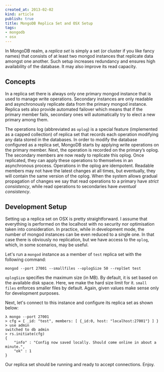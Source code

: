 ```yaml
---
created_at: 2013-02-02
kind: article
publish: true
title: MongoDB Replica Set and OSX Setup
tags:
- mongodb
- osx
---
```


In MongoDB realm, a *replica set* is simply a set (or cluster if you like fancy
names) that consists of at least two mongod instances that replicate data
amongst one another. Such setup increases redundancy and ensures high
availability of the database. It may also improve its read capacity.

## Concepts

In a replica set there is always only one primary mongod instance that is used
to manage write operations. Secondary instances are only readable and
asynchronously replicate data from the primary mongod instance. Replica sets
also provide automated failover which means that if the primary member fails,
secondary ones will automatically try to elect a new primary among them.

The operations log (abbreviated as `oplog`) is a special feature (implemented
as a capped collection) of replica set that records each operation modifying any
data stored in the databases. In order to modify the database configured as a
replica set, MongoDB starts by applying write operations on the primary member.
Next, the operation is recorded on the primary’s oplog. The secondary members
are now ready to replicate this oplog. Once replicated, they can apply these
operations to themselves in an asynchronous process. Operations in the oplog are
idempotent. Readable members may not have the latest changes at all times, but
eventually, they will contain the same version of the oplog. When the system
allows gradual propagation of changes we say that read operations to a primary
have *strict consistency*, while read operations to secondaries have *eventual
consistency*.

## Development Setup

Setting up a replica set on OSX is pretty straightforward. I assume that
everything is performed on the localhost with no security nor optimisation taken
into consideration. In practice, while in development mode, the number of mongod
instances can be even reduced to a single one. In that case there is obviously
no replication, but we have access to the `oplog`, which, in some scenarios, may
be useful.

Let's run a `mongod` instance as a member of `test` replica set with the
following command:

```
mongod --port 27001 --smallfiles --oplogSize 50 --replSet test
```

`oplogSize` specifies the maximum size (in MB). By default, it is set based on
the available disk space. Here, we make the hard size limit for it. `small files`
enforces smaller files by default. Again, given values make sense only for
development purposes.

Next, let's connect to this instance and configure its replica set as shown
below:

```
λ mongo --port 27001
> cfg = { _id: "test", members: [ {_id:0, host: "localhost:27001"} ] }
> use admin
switched to db admin
> rs.initiate(cfg)
{
    "info" : "Config now saved locally. Should come online in about a minute.",
    "ok" : 1
}
```

Our replica set should be running and ready to accept connections. Enjoy.
